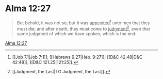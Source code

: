 # Alma 12:27

> But behold, it was not so; but it was <u>appointed</u>[^a] unto men that they must die; and after death, they must come to <u>judgment</u>[^b], even that same judgment of which we have spoken, which is the end.

[Alma 12:27](https://www.churchofjesuschrist.org/study/scriptures/bofm/alma/12?lang=eng&id=p27#p27)


[^a]: [[Job 7.1|Job 7:1]]; [[Hebrews 9.27|Heb. 9:27]]; [[D&C 42.48|D&C 42:48]]; [[D&C 121.25|121:25]].  
[^b]: [[Judgment, the Last|TG Judgment, the Last]].  
